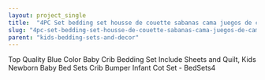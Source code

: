 ```yaml
---
layout: project_single
title:  "4PC Set bedding set housse de couette sabanas cama juegos de cama drap de lit kids jogo de cama copripiumino polyeste Lotus leaf"
slug: "4pc-set-bedding-set-housse-de-couette-sabanas-cama-juegos-de-cama-drap-de-lit"
parent: "kids-bedding-sets-and-decor"
---
```

Top Quality Blue Color Baby Crib Bedding Set Include Sheets and Quilt, Kids Newborn Baby Bed Sets Crib Bumper Infant Cot Set - BedSets4